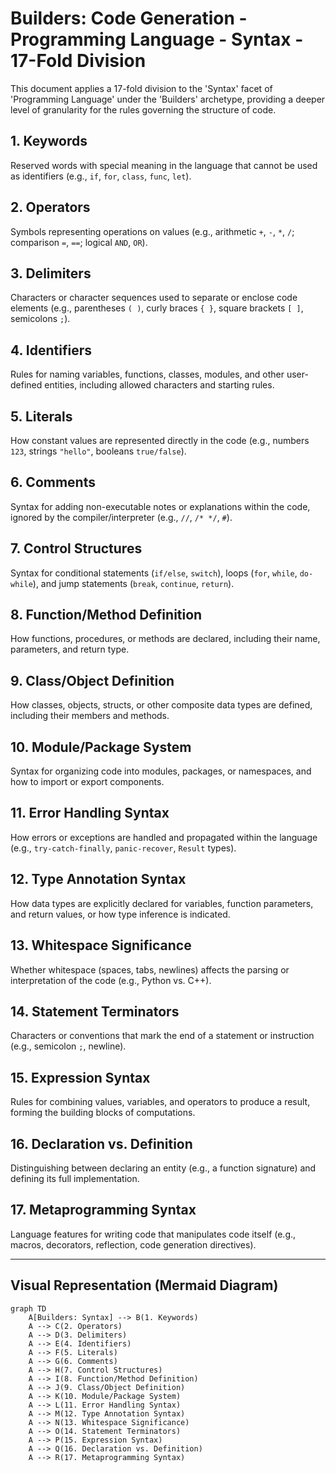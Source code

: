 # Builders: Code Generation - Programming Language - Syntax - 17-Fold Division

This document applies a 17-fold division to the 'Syntax' facet of 'Programming Language' under the 'Builders' archetype, providing a deeper level of granularity for the rules governing the structure of code.

## 1. Keywords

Reserved words with special meaning in the language that cannot be used as identifiers (e.g., `if`, `for`, `class`, `func`, `let`).

## 2. Operators

Symbols representing operations on values (e.g., arithmetic `+`, `-`, `*`, `/`; comparison `=`, `==`; logical `AND`, `OR`).

## 3. Delimiters

Characters or character sequences used to separate or enclose code elements (e.g., parentheses `( )`, curly braces `{ }`, square brackets `[ ]`, semicolons `;`).

## 4. Identifiers

Rules for naming variables, functions, classes, modules, and other user-defined entities, including allowed characters and starting rules.

## 5. Literals

How constant values are represented directly in the code (e.g., numbers `123`, strings `"hello"`, booleans `true/false`).

## 6. Comments

Syntax for adding non-executable notes or explanations within the code, ignored by the compiler/interpreter (e.g., `//`, `/* */`, `#`).

## 7. Control Structures

Syntax for conditional statements (`if/else`, `switch`), loops (`for`, `while`, `do-while`), and jump statements (`break`, `continue`, `return`).

## 8. Function/Method Definition

How functions, procedures, or methods are declared, including their name, parameters, and return type.

## 9. Class/Object Definition

How classes, objects, structs, or other composite data types are defined, including their members and methods.

## 10. Module/Package System

Syntax for organizing code into modules, packages, or namespaces, and how to import or export components.

## 11. Error Handling Syntax

How errors or exceptions are handled and propagated within the language (e.g., `try-catch-finally`, `panic-recover`, `Result` types).

## 12. Type Annotation Syntax

How data types are explicitly declared for variables, function parameters, and return values, or how type inference is indicated.

## 13. Whitespace Significance

Whether whitespace (spaces, tabs, newlines) affects the parsing or interpretation of the code (e.g., Python vs. C++).

## 14. Statement Terminators

Characters or conventions that mark the end of a statement or instruction (e.g., semicolon `;`, newline).

## 15. Expression Syntax

Rules for combining values, variables, and operators to produce a result, forming the building blocks of computations.

## 16. Declaration vs. Definition

Distinguishing between declaring an entity (e.g., a function signature) and defining its full implementation.

## 17. Metaprogramming Syntax

Language features for writing code that manipulates code itself (e.g., macros, decorators, reflection, code generation directives).

---

## Visual Representation (Mermaid Diagram)

```mermaid
graph TD
    A[Builders: Syntax] --> B(1. Keywords)
    A --> C(2. Operators)
    A --> D(3. Delimiters)
    A --> E(4. Identifiers)
    A --> F(5. Literals)
    A --> G(6. Comments)
    A --> H(7. Control Structures)
    A --> I(8. Function/Method Definition)
    A --> J(9. Class/Object Definition)
    A --> K(10. Module/Package System)
    A --> L(11. Error Handling Syntax)
    A --> M(12. Type Annotation Syntax)
    A --> N(13. Whitespace Significance)
    A --> O(14. Statement Terminators)
    A --> P(15. Expression Syntax)
    A --> Q(16. Declaration vs. Definition)
    A --> R(17. Metaprogramming Syntax)
```
